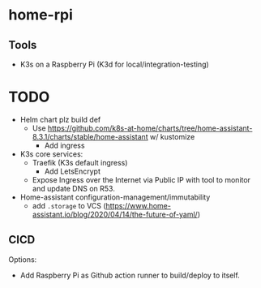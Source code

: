 # home-rpi

## Tools

 * K3s on a Raspberry Pi (K3d for local/integration-testing)


# TODO

* Helm chart plz build def
  * Use https://github.com/k8s-at-home/charts/tree/home-assistant-8.3.1/charts/stable/home-assistant w/ kustomize
    * Add ingress
* K3s core services:
  * Traefik (K3s default ingress)
    * Add LetsEncrypt
  * Expose Ingress over the Internet via Public IP with tool to monitor and update DNS on R53.
* Home-assistant configuration-management/immutability
  * add `.storage` to VCS (https://www.home-assistant.io/blog/2020/04/14/the-future-of-yaml/)
## CICD

Options:
 * Add Raspberry Pi as Github action runner to build/deploy to itself.

